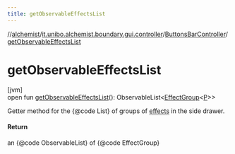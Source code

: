 ```yaml
---
title: getObservableEffectsList
---
```

//[alchemist](../../../index.html)/[it.unibo.alchemist.boundary.gui.controller](../index.html)/[ButtonsBarController](index.html)/[getObservableEffectsList](get-observable-effects-list.html)



# getObservableEffectsList



[jvm]\
open fun [getObservableEffectsList](get-observable-effects-list.html)(): ObservableList<[EffectGroup](../../it.unibo.alchemist.boundary.gui.effects/-effect-group/index.html)<[P](../../it.unibo.alchemist.boundary.gui.effects.json/-effect-group-adapter/index.html)>>



Getter method for the {@code List} of groups of [effects](../../it.unibo.alchemist.boundary.gui.effects/-effect-f-x/index.html) in the side drawer.



#### Return



an {@code ObservableList} of {@code EffectGroup}




